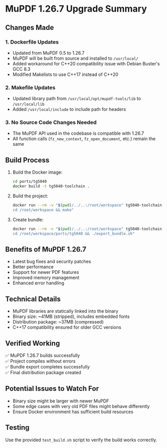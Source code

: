 # MuPDF 1.26.7 Upgrade Summary

## Changes Made

### 1. Dockerfile Updates
- Updated from MuPDF 0.5 to 1.26.7
- MuPDF will be built from source and installed to `/usr/local/`
- Added workaround for C++20 compatibility issue with Debian Buster's GCC 8.3
- Modified Makelists to use C++17 instead of C++20

### 2. Makefile Updates  
- Updated library path from `/usr/local/opt/mupdf-tools/lib` to `/usr/local/lib`
- Added `/usr/local/include` to include path for headers

### 3. No Source Code Changes Needed
- The MuPDF API used in the codebase is compatible with 1.26.7
- All function calls (`fz_new_context`, `fz_open_document`, etc.) remain the same

## Build Process

1. Build the Docker image:
   ```bash
   cd ports/tg5040
   docker build -t tg5040-toolchain .
   ```

2. Build the project:
   ```bash
   docker run --rm -v "$(pwd)/../..:/root/workspace" tg5040-toolchain /bin/bash -c "
   cd /root/workspace && make"
   ```

3. Create bundle:
   ```bash
   docker run --rm -v "$(pwd)/../..:/root/workspace" tg5040-toolchain /bin/bash -c "
   cd /root/workspace/ports/tg5040 && ./export_bundle.sh"
   ```

## Benefits of MuPDF 1.26.7

- Latest bug fixes and security patches
- Better performance
- Support for newer PDF features
- Improved memory management
- Enhanced error handling

## Technical Details

- MuPDF libraries are statically linked into the binary
- Binary size: ~41MB (stripped), includes embedded fonts
- Distribution package: ~37MB (compressed)
- C++17 compatibility ensured for older GCC versions

## Verified Working

✅ MuPDF 1.26.7 builds successfully  
✅ Project compiles without errors  
✅ Bundle export completes successfully  
✅ Final distribution package created  

## Potential Issues to Watch For

- Binary size might be larger with newer MuPDF
- Some edge cases with very old PDF files might behave differently
- Ensure Docker environment has sufficient build resources

## Testing

Use the provided `test_build.sh` script to verify the build works correctly.
